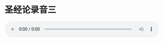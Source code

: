 # 圣经论录音三

<audio style="width: 100%;" preload="false" controls controlslist="nodownload"><source src="//cdn.wechat.edu.pl/audio/mp3/old/27363.mp3" type="audio/mpeg">Your browser does not support the audio element.</audio>


